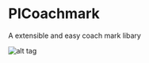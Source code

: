 # PICoachmark
A extensible and easy coach mark libary

![alt tag](https://raw.githubusercontent.com/phamquy/PICoachmark/master/screenshot.gif)
